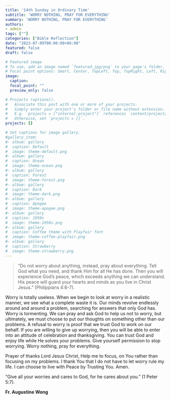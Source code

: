 ```yaml
---
title: '14th Sunday in Ordinary Time'
subtitle: 'WORRY NOTHING, PRAY FOR EVERYTHING'
summary: 'WORRY NOTHING, PRAY FOR EVERYTHING'
authors:
- admin
tags: [""]
categories: ["Bible Reflection"]
date: "2023-07-09T00:00:00+08:00"
featured: false
draft: false

# Featured image
# To use, add an image named `featured.jpg/png` to your page's folder.
# Focal point options: Smart, Center, TopLeft, Top, TopRight, Left, Right, BottomLeft, Bottom, BottomRight
image:
  caption:
  focal_point: ""
  preview_only: false

# Projects (optional).
#   Associate this post with one or more of your projects.
#   Simply enter your project's folder or file name without extension.
#   E.g. `projects = ["internal-project"]` references `content/project/deep-learning/index.md`.
#   Otherwise, set `projects = []`.
projects: []

# Set captions for image gallery.
#gallery_item:
#- album: gallery
#  caption: Default
#  image: theme-default.png
#- album: gallery
#  caption: Ocean
#  image: theme-ocean.png
#- album: gallery
#  caption: Forest
#  image: theme-forest.png
#- album: gallery
#  caption: Dark
#  image: theme-dark.png
#- album: gallery
#  caption: Apogee
#  image: theme-apogee.png
#- album: gallery
#  caption: 1950s
#  image: theme-1950s.png
#- album: gallery
#  caption: Coffee theme with Playfair font
#  image: theme-coffee-playfair.png
#- album: gallery
#  caption: Strawberry
#  image: theme-strawberry.png
---
```

> “Do not worry about anything, instead, pray about everything. Tell God what you need, and thank Him for all He has done. Then you will experience God’s peace, which exceeds anything we can understand. His peace will guard your hearts and minds as you live in Christ Jesus.” (Philippians 4:6-7).

Worry is totally useless. When we begin to look at worry in a realistic manner, we see what a complete waste it is.
Our minds revolve endlessly around and around a problem, searching for answers that only God has. Worry is tormenting.
We can pray and ask God to help us not to worry, but ultimately, we must choose to put our thoughts on something other than our problems.
A refusal to worry is proof that we trust God to work on our behalf.
If you are willing to give up worrying, then you will be able to enter into an attitude of celebration and thanksgiving.
You can trust God and enjoy life while He solves your problems.
Give yourself permission to stop worrying.
Worry nothing, pray for everything.

Prayer of thanks
Lord Jesus Christ,
Help me to focus, on You rather than focusing on my problems.
I thank You that I do not have to let worry rule my life. 
I can choose to live with Peace by Trusting You.
Amen.

“Give all your worries and cares to God, for he cares about you.” (1 Peter 5:7).

__Fr. Augustine Wong__